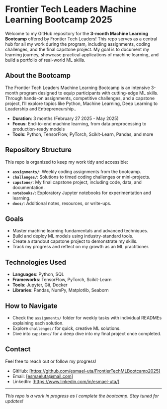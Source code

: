 # Frontier Tech Leaders Machine Learning Bootcamp 2025

Welcome to my GitHub repository for the **3-month Machine Learning Bootcamp** offered by Frontier Tech Leaders! This repo serves as a central hub for all my work during the program, including assignments, coding challenges, and the final capstone project. My goal is to document my learning journey, showcase practical applications of machine learning, and build a portfolio of real-world ML skills.

## About the Bootcamp
The Frontier Tech Leaders Machine Learning Bootcamp is an intensive 3-month program designed to equip participants with cutting-edge ML skills. Through hands-on assignments, competitive challenges, and a capstone project, I’ll explore topics like Python, Machine Learning, Deep Learning to Leadership and Entrepreneurship..

- **Duration**: 3 months (February 27 2025 - May 2025)  
- **Focus**: End-to-end machine learning, from data preprocessing to production-ready models  
- **Tools**: Python, TensorFlow, PyTorch, Scikit-Learn, Pandas, and more  

## Repository Structure
This repo is organized to keep my work tidy and accessible:
- **`assignments/`**: Weekly coding assignments from the bootcamp.
- **`challenges/`**: Solutions to timed coding challenges or mini-projects.
- **`capstone/`**: My final capstone project, including code, data, and documentation.
- **`notebooks/`**: Exploratory Jupyter notebooks for experimentation and learning.
- **`docs/`**: Additional notes, resources, or write-ups.

## Goals
- Master machine learning fundamentals and advanced techniques.
- Build and deploy ML models using industry-standard tools.
- Create a standout capstone project to demonstrate my skills.
- Track my progress and reflect on my growth as an ML practitioner.

## Technologies Used
- **Languages**: Python, SQL  
- **Frameworks**: TensorFlow, PyTorch, Scikit-Learn  
- **Tools**: Jupyter, Git, Docker  
- **Libraries**: Pandas, NumPy, Matplotlib, Seaborn  

## How to Navigate
- Check the `assignments/` folder for weekly tasks with individual READMEs explaining each solution.
- Explore `challenges/` for quick, creative ML solutions.
- Dive into `capstone/` for a deep dive into my final project once completed.

## Contact
Feel free to reach out or follow my progress!  
- GitHub: [https://github.com/esmael-uta/FrontierTechMLBootcamp2025]  
- Email: [esmaeluta@mail.com]  
- LinkedIn: [https://www.linkedin.com/in/esmael-uta/]  

---

*This repo is a work in progress as I complete the bootcamp. Stay tuned for updates!*
